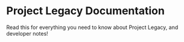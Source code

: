 # Project Legacy Documentation
Read this for everything you need to know about Project Legacy, and developer notes!
